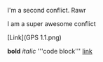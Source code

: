 I'm a second conflict. Rawr

I am a super awesome conflict

[Link](GPS 1.1.png)

**bold**
*italic*
'''code block'''
[link](https://github.com/jm96441n/phase-0-gps-1)

